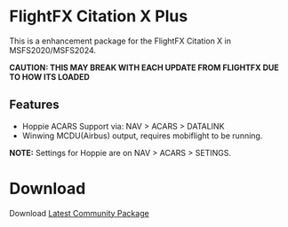 # FlightFX Citation X Plus
This is a enhancement package for the FlightFX Citation X in MSFS2020/MSFS2024.

**CAUTION: THIS MAY BREAK WITH EACH UPDATE FROM FLIGHTFX DUE TO HOW ITS LOADED**

## Features
* Hoppie ACARS Support via: NAV > ACARS > DATALINK
* Winwing MCDU(Airbus) output, requires mobiflight to be running.

**NOTE:** Settings for Hoppie are on NAV > ACARS > SETINGS.

# Download
Download [Latest Community Package](https://github.com/liz3/flightfx-cx-plus/releases)